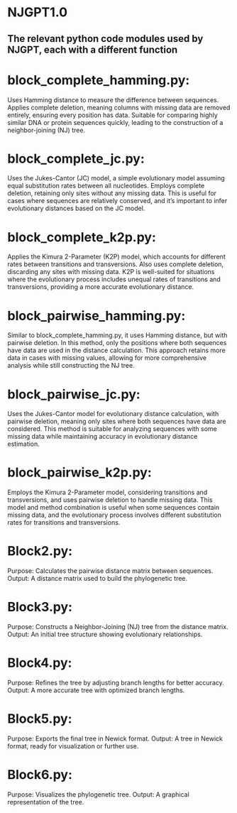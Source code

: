 # NJGPT1.0

## The relevant python code modules used by NJGPT, each with a different function

# block_complete_hamming.py:
Uses Hamming distance to measure the difference between sequences.
Applies complete deletion, meaning columns with missing data are removed entirely, ensuring every position has data.
Suitable for comparing highly similar DNA or protein sequences quickly, leading to the construction of a neighbor-joining (NJ) tree.

# block_complete_jc.py:
Uses the Jukes-Cantor (JC) model, a simple evolutionary model assuming equal substitution rates between all nucleotides.
Employs complete deletion, retaining only sites without any missing data.
This is useful for cases where sequences are relatively conserved, and it’s important to infer evolutionary distances based on the JC model.

# block_complete_k2p.py:
Applies the Kimura 2-Parameter (K2P) model, which accounts for different rates between transitions and transversions.
Also uses complete deletion, discarding any sites with missing data.
K2P is well-suited for situations where the evolutionary process includes unequal rates of transitions and transversions, providing a more accurate evolutionary distance.

# block_pairwise_hamming.py:
Similar to block_complete_hamming.py, it uses Hamming distance, but with pairwise deletion. In this method, only the positions where both sequences have data are used in the distance calculation.
This approach retains more data in cases with missing values, allowing for more comprehensive analysis while still constructing the NJ tree.

# block_pairwise_jc.py:
Uses the Jukes-Cantor model for evolutionary distance calculation, with pairwise deletion, meaning only sites where both sequences have data are considered.
This method is suitable for analyzing sequences with some missing data while maintaining accuracy in evolutionary distance estimation.

# block_pairwise_k2p.py:
Employs the Kimura 2-Parameter model, considering transitions and transversions, and uses pairwise deletion to handle missing data.
This model and method combination is useful when some sequences contain missing data, and the evolutionary process involves different substitution rates for transitions and transversions.

# Block2.py:
Purpose: Calculates the pairwise distance matrix between sequences.
Output: A distance matrix used to build the phylogenetic tree.

# Block3.py:
Purpose: Constructs a Neighbor-Joining (NJ) tree from the distance matrix.
Output: An initial tree structure showing evolutionary relationships.

# Block4.py:
Purpose: Refines the tree by adjusting branch lengths for better accuracy.
Output: A more accurate tree with optimized branch lengths.

# Block5.py:
Purpose: Exports the final tree in Newick format.
Output: A tree in Newick format, ready for visualization or further use.

# Block6.py:
Purpose: Visualizes the phylogenetic tree.
Output: A graphical representation of the tree.
